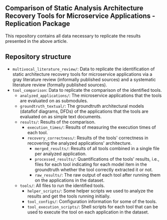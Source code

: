 ## Comparison of Static Analysis Architecture Recovery Tools for Microservice Applications - Replication Package

This repository contains all data necessary to replicate the results presented in the above article.

## Repository structure

- ```multivocal_literature_review/```: Data to replicate the identification of static architecture recovery tools for microservice applications via a gray literature review (informally published sources) and a systematic literature review (formally published sources).
- ```tool_comparison```: Data to replicate the comparison of the identified tools.
    - ```analyzed_applications/```: The microservice applications that the tools are evaluated on as submodules. 
    - ```groundtruth_textual/```: The groundtruth architectural models (dataflof diagrams, DFDs) of the applications that the tools are evaluated on as simple text documents.
    - ```results/```: Results of the comparison.
        - ```execution_times/```: Results of measuring the execution times of each tool.
         - ```recovery_correctness/```: Results of the tools' correctness in recovering the analyzed applications' architecture.
            - ```merged_results/```: Results of all tools combined in a single file per analyzed application.
            - ```processed_results/```: Quantifications of the tools' results, i.e., files for each tool indicating for each model item in the groundtruth whether the tool correctly extracted it or not.
            - ```raw_results/```: The raw output of each tool after running them on the applications in the dataset.
    - ```tools/```: All files to run the identified tools.
        - ```helper_scripts/```: Some helper scripts we used to analyze the results and get the tools running initially.
        - ```tool_configs/```: Configuration information for some of the tools.
        - ```tool_execution_scripts/```: Shell scripts for each tool that can be used to execute the tool on each application in the dataset.
